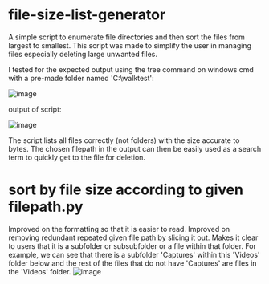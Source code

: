 # file-size-list-generator

A simple script to enumerate file directories and then sort the files from largest to smallest.
This script was made to simplify the user in managing files especially deleting large unwanted files.

I tested for the expected output using the tree command on windows cmd with a pre-made folder named 'C:\walktest':

![image](https://user-images.githubusercontent.com/39832806/147817410-732803eb-e4aa-4425-aa6b-7806821b727d.png)


output of script:

![image](https://user-images.githubusercontent.com/39832806/147817047-147201bc-23eb-4ba4-83e6-6695b793c5d8.png)


The script lists all files correctly (not folders) with the size accurate to bytes.
The chosen filepath in the output can then be easily used as a search term to quickly get to the file for deletion.

# sort by file size according to given filepath.py

Improved on the formatting so that it is easier to read.
Improved on removing redundant repeated given file path by slicing it out. Makes it clear to users that it is a subfolder or subsubfolder or a file within that folder.
For example, we can see that there is a subfolder 'Captures' within this 'Videos' folder below and the rest of the files that do not have 'Captures' are files in the 'Videos' folder.
![image](https://user-images.githubusercontent.com/39832806/153184422-4ffca79d-2d28-4e16-9215-3744ecf91c3d.png)
